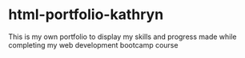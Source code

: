 # html-portfolio-kathryn
This is my own portfolio to display my skills and progress made while completing my web development bootcamp course

